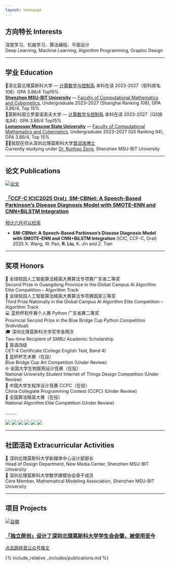 ```yaml
---
layout: homepage
---
```


## 方向特长 Interests

<div class="zh-en-block">
  深度学习、机器学习、算法编程、平面设计<br>
  <span class="en-line">Deep Learning, Machine Learning, Algorithm Programming, Graphic Design</span>
</div>

<hr class="pretty-line">


## 学业 Education

<div class="zh-en-block">
  🏫深北莫北理莫斯科大学 — <a href="https://www.smbu.edu.cn/xsjg/jssxykzx/yxjs.htm">计算数学与控制系</a> 本科在读 2023-2027（软科排名106）GPA 3.86/4 Top15%<br>
  <span class="en-line"><a href="https://www.smbu.edu.cn/index.htm"><b>Shenzhen MSU-BIT University</b></a> — <a href="https://www.smbu.edu.cn/xsjg/jssxykzx/yxjs.htm">Faculty of Computational Mathematics and Cybernetics</a>, Undergraduate 2023–2027 (Shanghai Ranking 106), GPA 3.86/4, Top 15%</span>
</div>


<div class="zh-en-block">
  🏫莫斯科国立罗蒙诺索夫大学 — <a href="https://cs.msu.ru/en">计算数学与控制系</a> 本科在读 2023-2027（QS排名94）GPA 3.86/4 Top15%<br>
  <span class="en-line"><a href="https://msu.ru/"><b>Lomonosov Moscow State University</b></a> — <a href="https://cs.msu.ru/en">Faculty of Computational Mathematics and Cybernetics</a>, Undergraduate 2023–2027 (QS Ranking 94), GPA 3.86/4, Top 15%</span>
</div>


<div class="zh-en-block">
  🧑‍🏫我现在师从深圳北理莫斯科大学<a href="https://zengrunhao.com/index.html">曾润浩博士</a><br>
  <span class="en-line">Currently studying under <a href="https://ai.smbu.edu.cn/info/1251/1881.htm">Dr. Runhao Zeng</a>, Shenzhen MSU-BIT University</span>
</div>

<hr class="pretty-line">


## 论文 Publications

<div class="card-grid">
  <a href="https://mp.weixin.qq.com/s/UUB207kcCMzUx-u4nrESOg" class="notion-card" target="_blank">
    <img src="./MYDATA/屏幕截图 2025-05-22 120919.png" alt="论文" class="card-img">
    <div class="card-text">
      <h3>「CCF-C ICIC2025 Oral」SM-CBNet: A Speech-Based Parkinson’s Disease Diagnosis Model with SMOTE–ENN and CNN+BiLSTM Integration</h3>
      <p>预计六月可以检索</p>
    </div>
  </a>
</div>

- **SM-CBNet: A Speech-Based Parkinson’s Disease Diagnosis Model with SMOTE–ENN and CNN+BiLSTM Integration** (ICIC, CCF-C, Oral) 2025
  X. Wang, W. Pan, **R. Liu**, K. Jin and Z. Tian

<hr class="pretty-line">


## 奖项 Honors

<div class="zh-en-block">
  🥈 全球校园人工智能算法精英大赛算法专项赛广东省二等奖<br>
  <span class="en-line">Second Prize in Guangdong Province in the Global Campus AI Algorithm Elite Competition – Algorithm Track</span>
</div>

<div class="zh-en-block">
  🥉 全球校园人工智能算法精英大赛算法专项赛国家三等奖<br>
  <span class="en-line">Third Prize Nationally in the Global Campus AI Algorithm Elite Competition – Algorithm Track</span>
</div>

<div class="zh-en-block">
  💻 蓝桥杯软件赛个人赛 Python 广东省赛二等奖<br>
  <span class="en-line">Provincial Second Prize in the Blue Bridge Cup Python Competition (Individual)</span>
</div>

<div class="zh-en-block">
  🎓 深圳北理莫斯科大学奖学金两次<br>
  <span class="en-line">Two-time Recipient of SMBU Academic Scholarship</span>
</div>

<div class="zh-en-block">
  📘 英语四级<br>
  <span class="en-line">CET-4 Certificate (College English Test, Band 4)</span>
</div>

<div class="zh-en-block">
  🎨 蓝桥杯艺术赛（在投）<br>
  <span class="en-line">Blue Bridge Cup Art Competition (Under Review)</span>
</div>

<div class="zh-en-block">
  🌐 全国大学生物联网设计竞赛（在投）<br>
  <span class="en-line">National University Student Internet of Things Design Competition (Under Review)</span>
</div>

<div class="zh-en-block">
  🧮 中国大学生程序设计竞赛 CCPC（在投）<br>
  <span class="en-line">China Collegiate Programming Contest (CCPC) (Under Review)</span>
</div>

<div class="zh-en-block">
  🧠 全国算法精英大赛（在投）<br>
  <span class="en-line">National Algorithm Elite Competition (Under Review)</span>
</div>

  
  .........



<div class="loop-slider">
  <div class="slider-track">
    <img src="./MYDATA/Jiangxuejin1.jpg" class="fancy-image">
    <img src="./MYDATA/sfjysss.png" class="fancy-image">
    <img src="./MYDATA/sfjysgs.png" class="fancy-image">
    <!-- 再复制一轮，实现无缝衔接 -->
    <img src="./MYDATA/Jiangxuejin1.jpg" class="fancy-image">
    <img src="./MYDATA/sfjysss.png" class="fancy-image">
    <img src="./MYDATA/sfjysgs.png" class="fancy-image">
  </div>
</div>



<hr class="pretty-line">




## 社团活动 Extracurricular Activities

<div class="zh-en-block">
  🎨 深圳北理莫斯科大学新媒体中心设计部部长<br>
  <span class="en-line">Head of Design Department, New Media Center, Shenzhen MSU-BIT University</span>
</div>

<div class="zh-en-block">
  📐 深圳北理莫斯科大学数学建模协会骨干成员<br>
  <span class="en-line">Core Member, Mathematical Modeling Association, Shenzhen MSU-BIT University</span>
</div>


<hr class="pretty-line">


## 项目 Projects

<div class="card-grid">
  <a href="https://mp.weixin.qq.com/s/UUB207kcCMzUx-u4nrESOg" class="notion-card" target="_blank">
    <img src="./MYDATA/画板 1 副本@4x.png" alt="会徽" class="card-img">
    <div class="card-text">
      <h3>「独立原创」设计了深圳北理莫斯科大学学生会会徽，被使用至今</h3>
      <p>点击跳转至公众号推文</p>
    </div>
  </a>
</div>

{% include_relative _includes/publications.md %}

